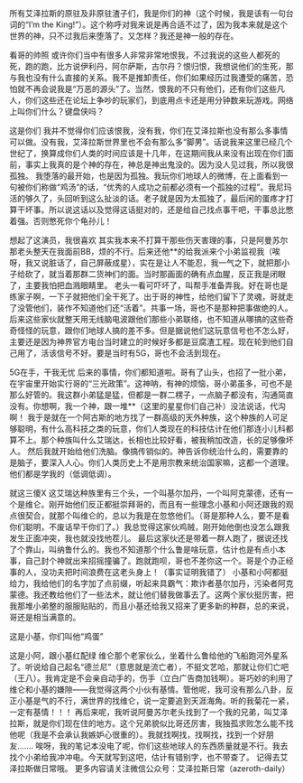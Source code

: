 所有艾泽拉斯的原驻及非原驻渣子们，我是你们的神（这个时候，我是该有一句台词的“I’m the King!”）。这个称呼对我来说是再合适不过了，因为我本来就是这个世界的神，只不过我后来堕落了。又怎样？我还是神一般的存在。

看哥的帅照
或许你们当中有很多人非常非常地恨我，不过我说的这些人都死的死，跑的跑，比方说伊利丹，阿尔萨斯，古尔丹？恨归恨，我想说他们的生死，那与我也没有什么直接的关系。我不是推卸责任，你们如果经历过我遭受的痛苦，恐怕就不再会说我是“万恶的源头”了。当然，恨我的不只有他们，还有你们这些凡人，你们这些还在论坛上争吵的玩家们，到底用点卡还是用分钟数来玩游戏。网络上叫你们什么？键盘侠吗？

这是你们
我并不觉得你们应该恨我，没有我，你们在艾泽拉斯也没有那么多事情可以做。没有我，艾泽拉斯世界里也不会有那么多“脚男”。话说我来这里已经几个世纪了，换算成你们人类的时间应该是十几年，在这期间我从来没有出现在你们面前，事实上我真的是个神的存在，神总是神出鬼没的。因为没人见过我，所以我很孤独。
我堕落的最开始，也是因为孤独。我玩你们地球人的微博，在上面看到一句被你们称做“鸡汤”的话，“优秀的人成功之前都必须有一个孤独的过程”。我尼玛活的够久了，头回听到这么扯淡的话。老子就是因为太孤独了，最后闲的蛋疼才打算干坏事。所以说这话以及觉得这话挺对的，还是给自己找点事干吧，干事总比憋着强。否则憋死你个龟孙儿！

想起了这演员，我很喜欢
其实我本来不打算干那些伤天害理的事，只是阿曼苏尔那老头整天在我面前BB，烦的不行。后来还他**的给我派来个小弟监视我（唉呀，我又说脏话了，自己屏蔽成星），实在是让人不能忍，我一气之下，就把那小子给砍了，就当着那群二货神们的面。当时那画面的确有点血腥，反正我是闭眼了，主要我怕把血溅眼睛里。
老头一看可吓坏了，叫帮手准备弄我。好在哥也是练家子啊，一下子就把他们全干死了。出于哥的神性，给他们留下了灵魂，哥就走了没管他们，装作不知道他们还“活着”。共事一场，哥也不是那种把事做绝的人。后来这些家伙就整天用无线脑电波跟他们那些小弟联络，也不知道从哪搞的这些奇奇怪怪的玩意，跟你们地球人搞的差不多。但是据说他们这玩意信号也不怎么好，主要还是因为神界官方电台当时建立的时候好多都是豆腐渣工程。现在轮到他们自己用了，活该信号不好。要是当时有5G，哥也不会活到现在。

5G在手，干我无忧
后来的事情，你们都知道啦。哥有了山头，也招了一批小弟，在宇宙里开始实行哥的“三光政策”。这神呐，有神的烦恼，哥小弟虽多，可也不是那么好管的。我这群小弟猛是猛，但都是一群二楞子，一点脑子都没有，沟通简直没有。你想啊，我一个神，跟一堆**（这里的星星你们自己补）没法说话，代沟啊！
我于是就在一个阿古斯的地方找了一群高级的天外种族，这个种族的人可足够聪明，有什么高科技之类的玩意，你们人类现在的科技估计在他们那连小儿科都算不上。那个种族叫什么艾瑞达，长相也比较好看，被我稍加改造，长的足够像坏人。 然后我就开始给他们洗脑。像搞传销似的。神告诉你统治什么的，需要靠的是脑子，要深入人心。你们人类历史上不是用宗教来统治国家嘛，这都一个道理。他们都是学我的（低调低调）。

就这三傻X
这艾瑞达种族里有三个头，一个叫基尔加丹，一个叫阿克蒙德，还有一个是维仑。刚开始他们反正都挺崇拜哥的，而且有一些理念小基和小阿还跟我的观点很契合，就那个叫维仑的，总以为我是在忽悠他们。（哥是那种人么，要不是看你们聪明，不废话早干你们了。）我总觉得这家伙鸡贼，刚开始他倒也没怎么跟我发生正面冲突，我也就没找他茬儿。
最后这家伙还是带着一群人跑了，据说还找了个靠山，叫纳鲁什么的。我也不知道那个什么鲁是啥玩意，估计也是有点小本事，自己封个神就出来招摇撞骗了。跑就跑呗，哥也不差你这一个。哥是个办正经事的人，没功夫把时间浪费在这老头身上！（事实证明我错了）
小基和小阿都挺给力，我给他们的名字加了点前缀，听起来具霸气：欺诈者基尔加丹，污染者阿克蒙德。我还教给他们了一些法术，就让他们替我做事去了。这两个家伙挺厉害，把我那堆小弟整的服服贴贴的，而且小基还给我又招来了更多新的种群，总的来说，哥还是相当满意的。

这是小基，你们叫他“鸡蛋”

这是小阿，跟小基红配绿
维仑那个老家伙么，坐着什么鲁给他的飞船跑河外星系了。听说给自己起名“德兰尼”（意思就是流亡者），不挺文艺哈，那就让你们亡吧（王八）。我肯定是不会亲自动手的，伤手（立白广告商加钱啊）。哥巧妙的利用了维仑和小基的嫌隙——我觉得这两个小伙有基情。管他呢，我可没有那么八卦，反正小基是气的不行，满世界的找维仑，说一定要追到天涯海角。听的我菊花一紧，一定有基情！！！
再后来呢，我听说阿曼苏尔老头找到了一个我的兄弟，叫艾泽拉斯，就是你们现在住的地方。这个兄弟貌似比哥还厉害，我独孤求败怎么能不找他呢（我是不会承认我嫉妒心很重的）。我就找啊找，找啊找，找到一个好朋友…….
唉呀，我的笔记本没电了呢，你们这些地球人的东西质量就是不行。我去找个小弟给我冲冲电。今天就写到这吧，估计有错别字，也不带查了。
记得去艾泽拉斯做日常哦。
更多内容请关注微信公众号：艾泽拉斯日常（azeroth-daily）


